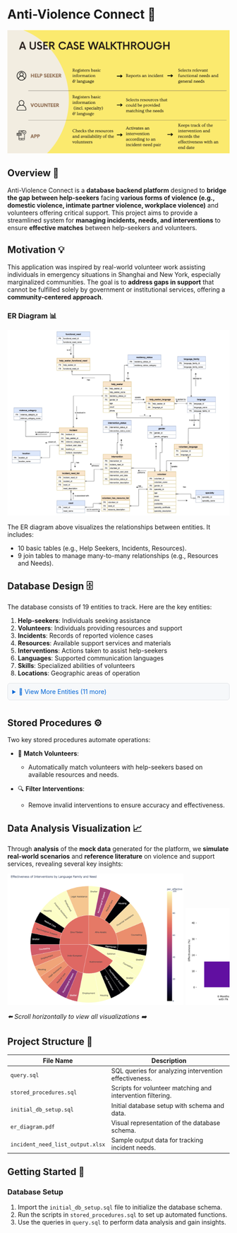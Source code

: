 # Anti-Violence Connect 🤝

![User Case Walk-Through](./images/user_case.png)

## Overview 🎯

Anti-Violence Connect is a **database backend platform** designed to **bridge the gap between help-seekers** facing **various forms of violence (e.g., domestic violence, intimate partner violence, workplace violence)** and volunteers offering critical support. This project aims to provide a streamlined system for **managing incidents, needs, and interventions** to ensure **effective matches** between help-seekers and volunteers.

## Motivation 💡

This application was inspired by real-world volunteer work assisting individuals in emergency situations in Shanghai and New York, especially marginalized communities. The goal is to **address gaps in support** that cannot be fulfilled solely by government or institutional services, offering a **community-centered approach**.

### ER Diagram 📊

![ER Diagram](./images/er_diagram.jpg)

The ER diagram above visualizes the relationships between entities. It includes:

- 10 basic tables (e.g., Help Seekers, Incidents, Resources).
- 9 join tables to manage many-to-many relationships (e.g., Resources and Needs).

## Database Design 🗄️

The database consists of 19 entities to track. Here are the key entities:

1. **Help-seekers**: Individuals seeking assistance
2. **Volunteers**: Individuals providing resources and support
3. **Incidents**: Records of reported violence cases
4. **Resources**: Available support services and materials
5. **Interventions**: Actions taken to assist help-seekers
6. **Languages**: Supported communication languages
7. **Skills**: Specialized abilities of volunteers
8. **Locations**: Geographic areas of operation

<details>
<summary style="cursor: pointer; color: #0366d6; padding: 10px; background-color: #f6f8fa; border: 1px solid #e1e4e8; border-radius: 6px; margin: 10px 0;">
    📑 View More Entities (11 more)
</summary>

9. **Violence_Types**: Categories of violence reported
10. **Need_Types**: Types of assistance required
11. **Contact_Methods**: Ways to reach help-seekers/volunteers
12. **Availability**: Volunteer scheduling information
13. **Emergency_Contacts**: Backup contact information
14. **Service_Areas**: Regions where support is available
15. **Resource_Categories**: Classification of available resources
16. **Qualifications**: Volunteer certifications and training
17. **Status_Updates**: Progress tracking for interventions
18. **Feedback**: Post-intervention evaluations
19. **Documentation**: Required paperwork and records

</details>

## Stored Procedures ⚙️

Two key stored procedures automate operations:

- 🤝 **Match Volunteers**:
  - Automatically match volunteers with help-seekers based on available resources and needs.

- 🔍 **Filter Interventions**:
  - Remove invalid interventions to ensure accuracy and effectiveness.

## Data Analysis Visualization 📈

Through **analysis** of the **mock data** generated for the platform, we **simulate real-world scenarios** and **reference literature** on violence and support services, revealing several key insights:

<div style="overflow-x: scroll; white-space: nowrap;">
<img src="./query_data_visualization/query_image/effective_interventions_langugage_family_need.png" alt="Language Family Impact" width="400px" style="display: inline-block;">
<img src="./query_data_visualization/query_image/effectiveness_functional_needs_over_time.png" alt="Functional Needs" width="400px" style="display: inline-block;">
<img src="./query_data_visualization/query_image/need_violence_category.png" alt="Needs Distribution" width="400px" style="display: inline-block;">
<img src="./query_data_visualization/query_image/intervention_duration.png" alt="Intervention Duration" width="400px" style="display: inline-block;">
<img src="./query_data_visualization/query_image/residency_status_violence_category.png" alt="Residency Status" width="400px" style="display: inline-block;">
</div>

*⬅️ Scroll horizontally to view all visualizations ➡️*

## Project Structure 📁

| File Name                  | Description                                                |
|----------------------------|------------------------------------------------------------|
| `query.sql`                | SQL queries for analyzing intervention effectiveness.      |
| `stored_procedures.sql`    | Scripts for volunteer matching and intervention filtering. |
| `initial_db_setup.sql`     | Initial database setup with schema and data.              |
| `er_diagram.pdf`           | Visual representation of the database schema.             |
| `incident_need_list_output.xlsx` | Sample output data for tracking incident needs.       |

## Getting Started 🚀

### Database Setup

1. Import the `initial_db_setup.sql` file to initialize the database schema.
2. Run the scripts in `stored_procedures.sql` to set up automated functions.
3. Use the queries in `query.sql` to perform data analysis and gain insights.